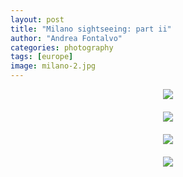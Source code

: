 ```yaml
---
layout: post
title: "Milano sightseeing: part ii"
author: "Andrea Fontalvo"
categories: photography
tags: [europe]
image: milano-2.jpg
---
```



<div style="display: flex; flex-direction: column; gap: 20px; align-items: center;">

  <img src="https://images.unsplash.com/photo-1677169929855-2b366598536b?q=80&w=3174&auto=format&fit=crop&ixlib=rb-4.1.0&ixid=M3wxMjA3fDB8MHxwaG90by1wYWdlfHx8fGVufDB8fHx8fA%3D%3D" style="max-width: 100%; height: auto;" />

  <img src="https://images.unsplash.com/photo-1654378172760-83faebe154c9?q=80&w=3072&auto=format&fit=crop&ixlib=rb-4.1.0&ixid=M3wxMjA3fDB8MHxwaG90by1wYWdlfHx8fGVufDB8fHx8fA%3D%3D" style="max-width: 100%; height: auto;" />

  <img src="https://images.unsplash.com/photo-1654378627945-319e343378ab?q=80&w=3072&auto=format&fit=crop&ixlib=rb-4.1.0&ixid=M3wxMjA3fDB8MHxwaG90by1wYWdlfHx8fGVufDB8fHx8fA%3D%3D" style="max-width: 100%; height: auto;" />
  
  <img src="https://images.unsplash.com/photo-1661602617314-0f0508f0b334?q=80&w=2942&auto=format&fit=crop&ixlib=rb-4.1.0&ixid=M3wxMjA3fDB8MHxwaG90by1wYWdlfHx8fGVufDB8fHx8fA%3D%3D" style="max-width: 100%; height: auto;" />

</div>
